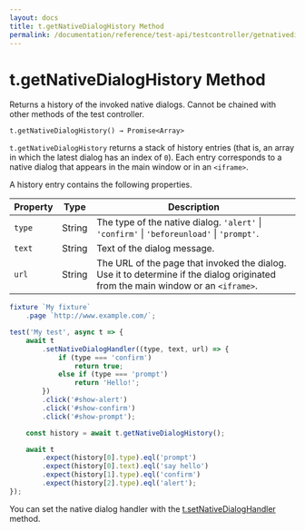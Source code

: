 ```yaml
---
layout: docs
title: t.getNativeDialogHistory Method
permalink: /documentation/reference/test-api/testcontroller/getnativedialoghistory.html
---
```

# t.getNativeDialogHistory Method

Returns a history of the invoked native dialogs. Cannot be chained with other methods of the test controller.

```text
t.getNativeDialogHistory() → Promise<Array>
```

`t.getNativeDialogHistory` returns a stack of history entries (that is, an array in which the latest dialog has an index of `0`).
Each entry corresponds to a native dialog that appears in the main window or in an `<iframe>`.

A history entry contains the following properties.

Property | Type   | Description
-------- | ------ | -------------
`type`   | String | The type of the native dialog. `'alert'` &#124; `'confirm'` &#124; `'beforeunload'` &#124; `'prompt'`.
`text`   | String | Text of the dialog message.
`url`    | String | The URL of the page that invoked the dialog. Use it to determine if the dialog originated from the main window or an `<iframe>`.

```js
fixture `My fixture`
    .page `http://www.example.com/`;

test('My test', async t => {
    await t
        .setNativeDialogHandler((type, text, url) => {
            if (type === 'confirm')
                return true;
            else if (type === 'prompt')
                return 'Hello!';
        })
        .click('#show-alert')
        .click('#show-confirm')
        .click('#show-prompt');

    const history = await t.getNativeDialogHistory();

    await t
        .expect(history[0].type).eql('prompt')
        .expect(history[0].text).eql('say hello')
        .expect(history[1].type).eql('confirm')
        .expect(history[2].type).eql('alert');
});
```

You can set the native dialog handler with the [t.setNativeDialogHandler](setnativedialoghandler.md) method.
